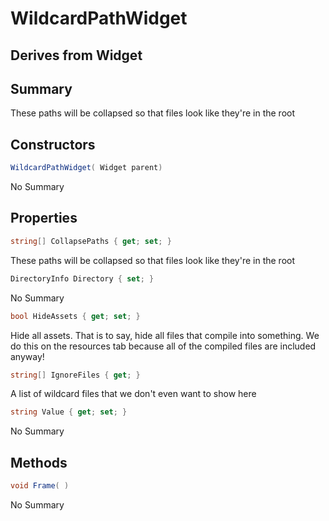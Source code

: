 # WildcardPathWidget

## Derives from Widget

## Summary

These paths will be collapsed so that files look like they're in the root
## Constructors

```c#
WildcardPathWidget( Widget parent) 
```
No Summary
## Properties

```c#
string[] CollapsePaths { get; set; } 
```
These paths will be collapsed so that files look like they're in the root
```c#
DirectoryInfo Directory { set; } 
```
No Summary
```c#
bool HideAssets { get; set; } 
```
Hide all assets. That is to say, hide all files that compile into something. We
do this on the resources tab because all of the compiled files are included anyway!
```c#
string[] IgnoreFiles { get; } 
```
A list of wildcard files that we don't even want to show here
```c#
string Value { get; set; } 
```
No Summary
## Methods

```c#
void Frame( ) 
```
No Summary

